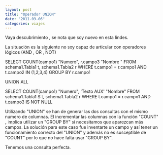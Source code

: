 ```yaml
---
layout: post
title: "Operador UNION"
date: "2011-09-06"
categories: viajes
---
```


Vaya descubrimiento , se nota que soy nuevo en esta lindes.

La situación es la siguiente no soy capaz de articular con operadores lógicos (AND , OR , NOT)

SELECT
   COUNT(campo1) "Numero", r.campo3 "Nombre "
FROM
    schema1.Tabla1 t, schema1.Tabla2 r
WHERE
    t.campo1 = r.campo1 AND t.campo2 IN (1,2,3,4)
GROUP BY r.campo1

UNION ALL

SELECT
    COUNT(campo1) "Numero", 'Texto AUX' "Nombre"
FROM
    schema1.Tabla1 S t, schema1.Tabla2 r
WHERE
    t.campo1 = r.campo1 AND t.campo3 IS NOT NULL

Utilizando "UNION" se han de generar las dos consultas con el mismo numero de columnas. El incrementar las columnas con la función "COUNT" , implica utilizar un "GROUP BY" si necesitamos que aparezcan más campos. La solución para este caso fue inventarte un campo y así tener un funcionamiento correcto del "UNION" y además no es susceptible de "COUNT" por lo que no hace falta usar "GROUP BY".

Tenemos una consulta perfecta.
